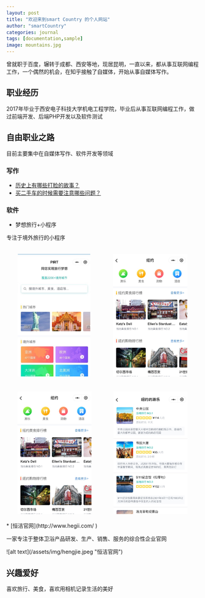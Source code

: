 ```yaml
---
layout: post
title: "欢迎来到smart Country 的个人网站"
author: "smartCountry"
categories: journal
tags: [documentation,sample]
image: mountains.jpg
---
```


曾就职于百度，辗转于成都、西安等地，现居昆明，一直以来，都从事互联网编程工作，一个偶然的机会，在知乎接触了自媒体，开始从事自媒体写作。

## 职业经历

2017年毕业于西安电子科技大学机电工程学院，毕业后从事互联网编程工作，做过前端开发、后端PHP开发以及软件测试

## 自由职业之路

目前主要集中在自媒体写作、软件开发等领域

### 写作
* [历史上有哪些打脸的故事？](https://www.zhihu.com/people/lisir-53-90/answers/by_votes/)
* [买二手车的时候需要注意哪些问题？](https://www.zhihu.com/question/20204087/answer/522936503)

### 软件
* 梦想旅行+小程序
<p>专注于境外旅行的小程序</p>
<div class="appImage" style="display:flex;flex-direction: row;flex-wrap: wrap;justify-content: space-around;">
<img src="/assets/img/app1.jpeg" height="320px" style="margin:20px auto">
<img src="/assets/img/app2.jpeg" height="320px" style="margin:20px auto">
<img src="/assets/img/app3.jpeg" height="320px" style="margin:20px auto">
<img src="/assets/img/app4.jpeg" height="320px" style="margin:20px auto">
</div>
* [恒洁官网](http://www.hegii.com/ )
<p>一家专注于整体卫浴产品研发、生产、销售、服务的综合性企业官网</p>
![alt text](/assets/img/hengjie.jpeg "恒洁官网")

## 兴趣爱好
喜欢旅行、美食，喜欢用相机记录生活的美好

